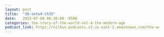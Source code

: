```yaml
---
layout: post
title:  "36-sotw4-ch35"
date:   2023-07-09 06:36:00 -0500
categories: the-story-of-the-world-vol-4-the-modern-age
podcast_link: https://nilbus-podcasts.s3.us-east-2.amazonaws.com/the-well-trained-mind/The%20Story%20of%20the%20World%20Vol.%204%20The%20Modern%20Age/36-sotw4-ch35.mp3
---
```

